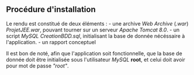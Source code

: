 ## Procédure d'installation

Le rendu est constitué de deux éléments :
	- une archive *Web Archive* (*.war*) *ProjetJEE.war*, pouvant tourner sur un serveur *Apache Tomcat 8.0*.
	- un script *MySQL* *CreationBDD.sql*, initialisant la base de donnée nécéssaire à l'application.
	- un rapport conceptuel

Il est bon de noté, afin que l'application soit fonctionnelle, que la base de donnée doit être initialisée sous l'utilisateur *MySQL* **root**, et celui doit avoir pour mot de passe *"root"*.
